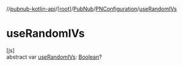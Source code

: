 //[pubnub-kotlin-api](../../../../index.md)/[[root]](../../index.md)/[PubNub](../index.md)/[PNConfiguration](index.md)/[useRandomIVs](use-random-i-vs.md)

# useRandomIVs

[js]\
abstract var [useRandomIVs](use-random-i-vs.md): [Boolean](https://kotlinlang.org/api/core/kotlin-stdlib/kotlin/-boolean/index.html)?
